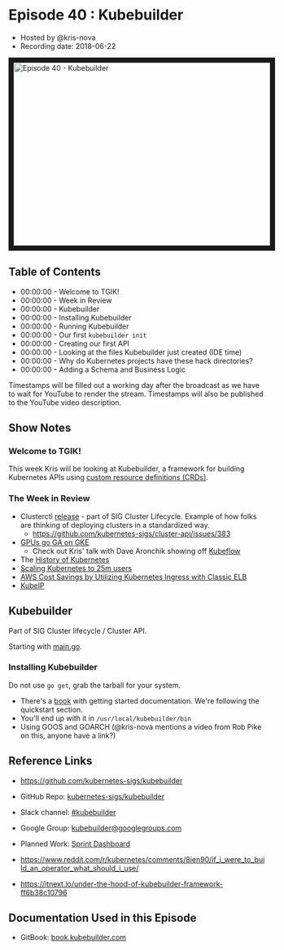 # Episode 40 : Kubebuilder

- Hosted by @kris-nova
- Recording date: 2018-06-22

<!--- Thumbnailed embed of the video, n8Xo_ghCIOSY is the video id from the youtube url
Note the 0.jpg for the thumbnail --->

<a href="http://www.youtube.com/watch?feature=player_embedded&v=N-lTSk1bGAg
" target="_blank"><img src="http://img.youtube.com/vi/N-lTSk1bGAg/0.jpg" 
alt="Episode 40 - Kubebuilder" width="640" height="360" border="10" /></a>

## Table of Contents

- 00:00:00 - Welcome to TGIK!
- 00:00:00 - Week in Review
- 00:00:00 - Kubebuilder
- 00:00:00 - Installing Kubebuilder
- 00:00:00 - Running Kubebuilder
- 00:00:00 - Our first `kubebuilder init`
- 00:00:00 - Creating our first API
- 00:00:00 - Looking at the files Kubebuilder just created (IDE time)
- 00:00:00 - Why do Kubernetes projects have these hack directories? 
- 00:00:00 - Adding a Schema and Business Logic

Timestamps will be filled out a working day after the broadcast as we have to wait for YouTube to render the stream. Timestamps will also be published to the YouTube video description. 

## Show Notes

### Welcome to TGIK!

This week Kris will be looking at Kubebuilder, a framework for building Kubernetes APIs using [custom resource definitions (CRDs)](https://kubernetes.io/docs/concepts/extend-kubernetes/api-extension/custom-resources/).

### The Week in Review

- Clusterctl [release](https://github.com/kubernetes-sigs/cluster-api) - part of SIG Cluster Lifecycle. Example of how folks are thinking of deploying clusters in a standardized way. 
    - https://github.com/kubernetes-sigs/cluster-api/issues/383
- [GPUs go GA on GKE](https://cloudplatform.googleblog.com/2018/06/GPUs-as-a-service-with-Kubernetes-Engine-are-now-generally-available.html)
    - Check out Kris' talk with Dave Aronchik showing off [Kubeflow](https://www.youtube.com/watch?v=givpqZ2IchI)
- The [History of Kubernetes](https://blog.risingstack.com/the-history-of-kubernetes/)
- [Scaling Kubernetes to 25m users](https://medium.com/@brendanrius/scaling-kubernetes-for-25m-users-a7937e3536a0)
- [AWS Cost Savings by Utilizing Kubernetes Ingress with Classic ELB](https://akomljen.com/aws-cost-savings-by-utilizing-kubernetes-ingress-with-classic-elb/)
- [KubeIP](https://kubeip.com/)

## Kubebuilder

Part of SIG Cluster lifecycle / Cluster API. 

Starting with [main.go](https://github.com/kubernetes-sigs/kubebuilder/blob/master/cmd/kubebuilder/main.go). 

### Installing Kubebuilder

Do not use `go get`, grab the tarball for your system. 

- There's a [book](http://book.kubebuilder.io) with getting started documentation. We're following the quickstart section. 
- You'll end up with it in `/usr/local/kubebuilder/bin`
- Using GOOS and GOARCH (@kris-nova mentions a video from Rob Pike on this, anyone have a link?)

## Reference Links

- https://github.com/kubernetes-sigs/kubebuilder
- GitHub Repo: [kubernetes-sigs/kubebuilder](https://github.com/kubernetes-sigs/kubebuilder)
- Slack channel: [#kubebuilder](http://slack.k8s.io/#kubebuilder)
- Google Group: [kubebuilder@googlegroups.com](https://groups.google.com/forum/#!forum/kubebuilder)
- Planned Work: [Sprint Dashboard](https://github.com/kubernetes-sigs/kubebuilder/projects/1)

- https://www.reddit.com/r/kubernetes/comments/8ien90/if_i_were_to_build_an_operator_what_should_i_use/
- https://itnext.io/under-the-hood-of-kubebuilder-framework-ff6b38c10796

## Documentation Used in this Episode 

- GitBook: [book.kubebuilder.com](http://book.kubebuilder.io)
